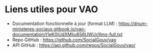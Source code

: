 # Liens utiles pour VAO

- Documentation fonctionnelle à jour (format LLM) : https://dnum-ministeres-sociaux.gitbook.io/vao-documentation/t1eK0jUdXMliu8S6UWUr/llms-full.txt
- Repo GitHub : https://github.com/SocialGouv/vao
- API GitHub : https://api.github.com/repos/SocialGouv/vao/